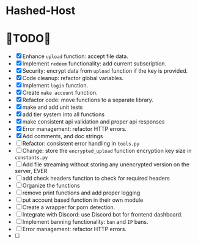# Hashed-Host

# 🚧TODO🚧
- [x] Enhance `upload` function: accept file data.
- [x] Implement `redeem` functionality: add current subscription.
- [x] Security: encrypt data from `upload` function if the key is provided.
- [x] Code cleanup: refactor global variables.
- [x] Implement `login` function.
- [x] Create `make account` function.
- [x] Refactor code: move functions to a separate library.
- [x] make and add unit tests
- [x] add tier system into all functions
- [x] make consistent api validation and proper api responses
- [x] Error management: refactor HTTP errors.
- [x] Add comments, and doc strings 
- [ ] Refactor: consistent error handling in `tools.py`
- [ ] Change: store the `encrypted_upload` function encryption key size in `constants.py`
- [ ] Add file streaming without storing any unencrypted version on the server, EVER
- [ ] add check headers function to check for required headers 
- [ ] Organize the functions 
- [ ] remove print functions and add proper logging 
- [ ] put account based function in their own module 
- [ ] Create a wrapper for porn detection.
- [ ] Integrate with Discord: use Discord bot for frontend dashboard.
- [ ] Implement banning functionality: `ban` and `IP` bans.
- [ ] Error management: refactor HTTP errors.
- [ ] 